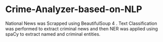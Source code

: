 # Crime-Analyzer-based-on-NLP
National News was Scrapped using BeautifulSoup 4 . Text Classification was performed to extract criminal news and then NER was applied using spaCy to extract named and criminal entities.
